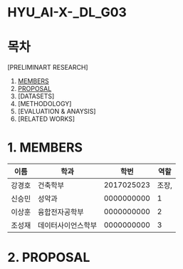 # HYU_AI-X-_DL_G03
# 목차
[PRELIMINART RESEARCH]
1. [MEMBERS](#10)
2. [PROPOSAL](#17)
3. [DATASETS]
4. [METHODOLOGY]
5. [EVALUATION & ANAYSIS]
6. [RELATED WORKS]
# 1. MEMBERS
이름|학과|학번|역할
---|---|---|---|
강경호|건축학부|2017025023|조장,
신승민|성악과|0000000000|1
이상훈|융합전자공학부|0000000000|2
조성재|데이터사이언스학부|0000000000|3
# 2. PROPOSAL
